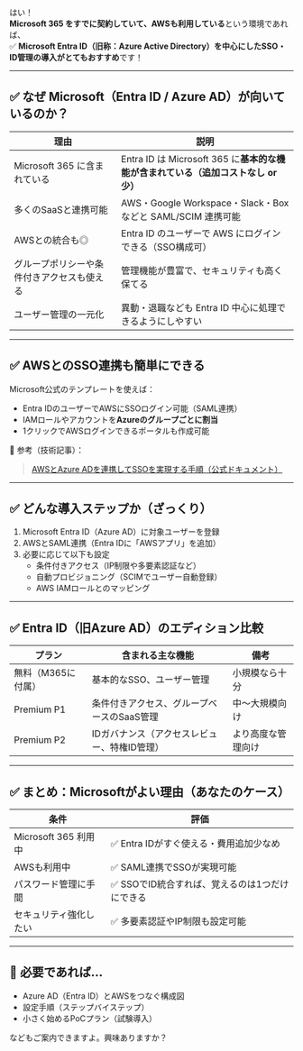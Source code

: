 はい！  
**Microsoft 365 をすでに契約していて、AWSも利用している**という環境であれば、  
✅ **Microsoft Entra ID（旧称：Azure Active Directory）を中心にしたSSO・ID管理の導入がとてもおすすめ**です！

---

## ✅ なぜ Microsoft（Entra ID / Azure AD）が向いているのか？

| 理由 | 説明 |
|------|------|
| Microsoft 365 に含まれている | Entra ID は Microsoft 365 に**基本的な機能が含まれている（追加コストなし or 少）** |
| 多くのSaaSと連携可能 | AWS・Google Workspace・Slack・Box などと SAML/SCIM 連携可能 |
| AWSとの統合も◎ | Entra ID のユーザーで AWS にログインできる（SSO構成可） |
| グループポリシーや条件付きアクセスも使える | 管理機能が豊富で、セキュリティも高く保てる |
| ユーザー管理の一元化 | 異動・退職なども Entra ID 中心に処理できるようにしやすい |

---

## ✅ AWSとのSSO連携も簡単にできる

Microsoft公式のテンプレートを使えば：

- Entra IDのユーザーでAWSにSSOログイン可能（SAML連携）
- IAMロールやアカウントを**Azureのグループごとに割当**
- 1クリックでAWSログインできるポータルも作成可能

📘 参考（技術記事）：
> [AWSとAzure ADを連携してSSOを実現する手順（公式ドキュメント）](https://learn.microsoft.com/ja-jp/azure/active-directory/saas-apps/amazon-web-service-tutorial)

---

## ✅ どんな導入ステップか（ざっくり）

1. Microsoft Entra ID（Azure AD）に対象ユーザーを登録
2. AWSとSAML連携（Entra IDに「AWSアプリ」を追加）
3. 必要に応じて以下も設定
   - 条件付きアクセス（IP制限や多要素認証など）
   - 自動プロビジョニング（SCIMでユーザー自動登録）
   - AWS IAMロールとのマッピング

---

## ✅ Entra ID（旧Azure AD）のエディション比較

| プラン | 含まれる主な機能 | 備考 |
|--------|------------------|------|
| 無料（M365に付属） | 基本的なSSO、ユーザー管理 | 小規模なら十分 |
| Premium P1 | 条件付きアクセス、グループベースのSaaS管理 | 中〜大規模向け |
| Premium P2 | IDガバナンス（アクセスレビュー、特権ID管理） | より高度な管理向け |

---

## ✅ まとめ：Microsoftがよい理由（あなたのケース）

| 条件 | 評価 |
|------|------|
| Microsoft 365 利用中 | ✅ Entra IDがすぐ使える・費用追加少なめ |
| AWSも利用中 | ✅ SAML連携でSSOが実現可能 |
| パスワード管理に手間 | ✅ SSOでID統合すれば、覚えるのは1つだけにできる |
| セキュリティ強化したい | ✅ 多要素認証やIP制限も設定可能 |

---

## 📌 必要であれば…

- Azure AD（Entra ID）とAWSをつなぐ構成図
- 設定手順（ステップバイステップ）
- 小さく始めるPoCプラン（試験導入）

などもご案内できますよ。興味ありますか？